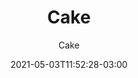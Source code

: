 ---
# Essential settings
title: "Cake"
subtitle: "Cake"
type: "post"
date: 2021-05-03T11:52:28-03:00
translationKey: "Cake"

# Scheduling
draft: false

# Organization
layout:
topics: ["art"]
tags: []

# Style
style: "image"
size: "lg"
color: ""
textColor: ""
weight: ""

link: "https://www.instagram.com/p/COagofJM3A8/?utm_source=ig_web_copy_link"

# Custom Classes
headerClass: ""
titleClass: "gone"
summaryClass: ""
footerClass: ""

# Thumbnail / Featured
summary: ""
thumb: "images/cake.png"
alt: "Esse é o placeholder"

#<div class="row d-flex" data-masonry='{"percentPosition": true }'>
#    <div class="col-1"></div>
#    {{< imgproc path="images/snow.jpg" method="Fill" size="1920x1080" col="8" >}}
#</div>

#<div class="row d-flex justify-content-center">
#    {{< imgproc path="images/snow.jpg" method="Fill" size="1920x1080" col="8" >}}
#</div>
---